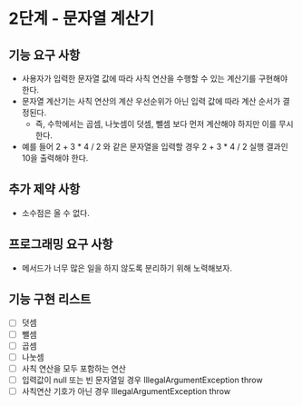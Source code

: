 # 2단계 - 문자열 계산기

## 기능 요구 사항
- 사용자가 입력한 문자열 값에 따라 사칙 연산을 수행할 수 있는 계산기를 구현해야 한다.
- 문자열 계산기는 사칙 연산의 계산 우선순위가 아닌 입력 값에 따라 계산 순서가 결정된다.
  - 즉, 수학에서는 곱셈, 나눗셈이 덧셈, 뺄셈 보다 먼저 계산해야 하지만 이를 무시한다.
- 예를 들어 2 + 3 * 4 / 2 와 같은 문자열을 입력할 경우 2 + 3 * 4 / 2 실행 결과인 10을 출력해야 한다.

## 추가 제약 사항
- 소수점은 올 수 없다. 

## 프로그래밍 요구 사항
- 메서드가 너무 많은 일을 하지 않도록 분리하기 위해 노력해보자.

## 기능 구현 리스트
- [ ] 덧셈
- [ ] 뺄셈 
- [ ] 곱셈
- [ ] 나눗셈
- [ ] 사칙 연산을 모두 포함하는 연산
- [ ] 입력값이 null 또는 빈 문자열일 경우 IllegalArgumentException throw
- [ ] 사칙연산 기호가 아닌 경우 IllegalArgumentException throw
